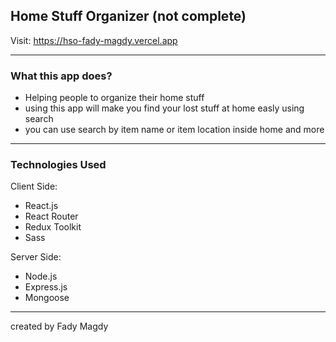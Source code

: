 ## Home Stuff Organizer (not complete)

Visit: https://hso-fady-magdy.vercel.app

---

### What this app does?

- Helping people to organize their home stuff
- using this app will make you find your lost stuff at home easly using search
- you can use search by item name or item location inside home and more

---

### Technologies Used

Client Side:

- React.js
- React Router
- Redux Toolkit
- Sass

Server Side:

- Node.js
- Express.js
- Mongoose

---

created by Fady Magdy
